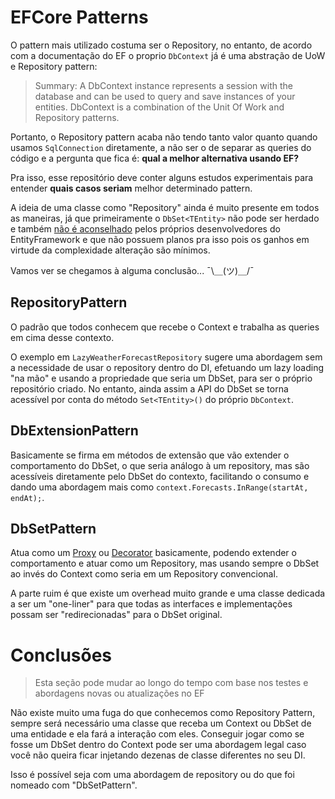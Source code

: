 ﻿# EFCore Patterns

O pattern mais utilizado costuma ser o Repository, no entanto, de acordo com a documentação do EF o proprio `DbContext` já é uma abstração de UoW e Repository pattern:

> Summary:
A DbContext instance represents a session with the database and can be used to query and save instances of your entities. DbContext is a combination of the Unit Of Work and Repository patterns.

Portanto, o Repository pattern acaba não tendo tanto valor quanto quando usamos `SqlConnection` diretamente, 
a não ser o de separar as queries do código e a pergunta que fica é: **qual a melhor alternativa usando EF?**


Pra isso, esse repositório deve conter alguns estudos experimentais para entender 
**quais casos seriam** melhor determinado pattern.

A ideia de uma classe como "Repository" ainda é muito presente em todos as maneiras, já que primeiramente o `DbSet<TEntity>` não pode ser herdado e também
[não é aconselhado](https://github.com/dotnet/efcore/issues/12422) pelos próprios desenvolvedores do EntityFramework e que não possuem planos pra isso pois
os ganhos em virtude da complexidade alteração são mínimos.

Vamos ver se chegamos à alguma conclusão... ¯\＿(ツ)＿/¯

## RepositoryPattern

O padrão que todos conhecem que recebe o Context e trabalha as queries em cima desse contexto.

O exemplo em `LazyWeatherForecastRepository` sugere uma abordagem sem a necessidade de usar o repository dentro do DI,
efetuando um lazy loading "na mão" e usando a propriedade que seria um DbSet, para ser o próprio repositório criado.
No entanto, ainda assim a API do DbSet se torna acessível por conta do método `Set<TEntity>()` do próprio `DbContext`.

## DbExtensionPattern

Basicamente se firma em métodos de extensão que vão extender o comportamento do DbSet, o que seria análogo à um repository, mas são acessíveis diretamente
pelo DbSet do contexto, facilitando o consumo e dando uma abordagem mais como `context.Forecasts.InRange(startAt, endAt);`.

## DbSetPattern

Atua como um [Proxy](https://refactoring.guru/design-patterns/proxy) ou [Decorator](https://refactoring.guru/design-patterns/decorator) basicamente,
podendo extender o comportamento e atuar como um Repository, mas usando sempre o DbSet ao invés do Context como seria em um Repository convencional.

A parte ruim é que existe um overhead muito grande e uma classe dedicada a ser um "one-liner" para que todas as interfaces e implementações
possam ser "redirecionadas" para o DbSet original.

# Conclusões

> Esta seção pode mudar ao longo do tempo com base nos testes e abordagens novas ou atualizações no EF

Não existe muito uma fuga do que conhecemos como Repository Pattern, sempre será necessário uma classe que receba um Context ou DbSet de uma entidade 
e ela fará a interação com eles. Conseguir jogar como se fosse um DbSet dentro do Context pode ser uma abordagem legal caso você não queira
ficar injetando dezenas de classe diferentes no seu DI.

Isso é possível seja com uma abordagem de repository ou do que foi nomeado com "DbSetPattern".